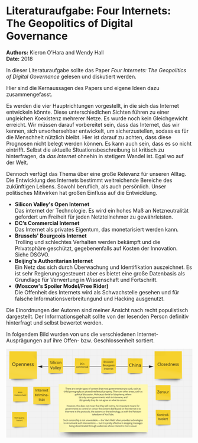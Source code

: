 # Literaturaufgabe:  Four Internets: The Geopolitics of Digital Governance

**Authors:** Kieron O’Hara and Wendy Hall<br>
**Date:** 2018

In dieser Literaturaufgabe sollte das Paper *Four Internets: The Geopolitics of Digital Governance* gelesen und diskutiert werden.

Hier sind die Kernaussagen des Papers und eigene Ideen dazu zusammengefasst. 


Es werden die vier Hauptrichtungen vorgestellt, in die sich das Internet entwickeln könnte.
Diese unterschiedlchen Sichten führen zu einer ungleichen Koexistenz mehrerer Netze. Es wurde noch kein Gleichgewicht erreicht. Wir müssen darauf vorbereitet sein, dass das Internet, das wir kennen, sich unvorhersehbar entwickelt, um sicherzustellen, sodass es für die Menschheit nützlich bleibt. Hier ist darauf zu achten, dass diese Prognosen nicht belegt werden können. Es kann auch sein, dass es so nicht eintrifft. Selbst die aktuelle SItuationsbeschreibung ist kritisch zu hinterfragen, da *das Internet* ohnehin in stetigem Wandel ist. Egal wo auf der Welt.

Dennoch verfügt das Thema über eine große Relevanz für unseren Alltag. Die Entwicklung des Internets bestimmt weitreichende Bereiche des zukünftigen Lebens. Sowohl beruflich, als auch persönlich. Unser politisches Mitwirken hat großen Einfluss auf die Entwicklung.

- **Silicon Valley's Open Internet** <br>
Das internet der Technologie. Es wird ein hohes Maß an Netzneutralität gefordert um Freiheit für jeden Netzteilnehmer zu gewährleisten.
- **DC’s Commercial Internet** <br>
Das Internet als privates Eigentum, das monetarisiert werden kann.
- **Brussels' Bourgeois Internet** <br>
Trolling und schlechtes Verhalten werden bekämpft und die Privatsphäre geschützt, gegebenenfalls auf Kosten der Innovation. Siehe DSGVO.
- **Beijing's Authoritarian Internet** <br>
Ein Netz das sich durch Überwachung und Identifikation auszeichnet. Es ist sehr Regierungsgesteuert aber es bietet eine große Datenbasis als Grundlage für Verwertung in Wissenschaft und Fortschritt.
- **(Moscow's Spoiler Model/Free Rider)** <br>
Die Offenheit des Internets wird als Schwachstelle gesehen und für falsche Informationsverbreitungund und Hacking ausgenutzt.

Die Einordnungen der Autoren sind meiner Ansicht nach recht populistisch dargestellt. Der Informationsgehalt sollte von der lesenden Person definitiv hinterfragt und selbst bewertet werden.

In folgendem Bild wurden von uns die verschiedenen Internet-Ausprägungen auf ihre Offen- bzw. Geschlossenheit sortiert.

![4 internets order](images/internet.png)